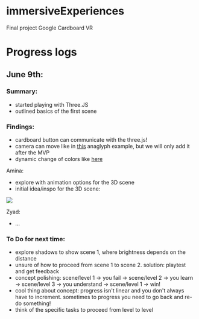 # immersiveExperiences

Final project Google Cardboard VR

# Progress logs

## June 9th:

### Summary:
- started playing with Three.JS
- outlined basics of the first scene

### Findings:
- cardboard button can communicate with the three.js!
- camera can move like in [this](https://github.com/mrdoob/three.js/blob/master/examples/webgl_effects_anaglyph.html) anaglyph example, but we will only add it after the MVP
- dynamic change of colors like [here](https://github.com/mrdoob/three.js/blob/master/examples/webgl_framebuffer_texture.html)

Amina:
- explore with animation options for the 3D scene
- initial idea/inspo for the 3D scene:

![](https://jacobrcampbell.com/assets/media/2020-soul-22-people-in-flow.jpg)

Zyad:
- ...

### To Do for next time:
- explore shadows to show scene 1, where brightness depends on the distance
- unsure of how to proceed from scene 1 to scene 2. solution: playtest and get feedback
- concept polishing: scene/level 1 -> you fail -> scene/level 2 -> you learn -> scene/level 3 -> you understand -> scene/level 1 -> win!
- cool thing about concept: progress isn't linear and you don't always have to increment. sometimes to progress you need to go back and re-do something!
- think of the specific tasks to proceed from level to level

